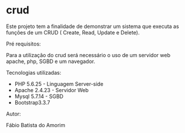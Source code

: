 # crud

Este projeto tem a finalidade de demonstrar um sistema que executa as funções de um CRUD ( Create, Read, Update e Delete).

Pré requisitos:

Para a utilização do crud será necessário o uso de um servidor web apache, php, SGBD e um navegador.

Tecnologias utilizadas:

- PHP 5.6.25 - Linguagem Server-side
- Apache 2.4.23 - Servidor Web
- Mysql 5.7.14 - SGBD
- Bootstrap3.3.7

Autor:

Fábio Batista do Amorim
